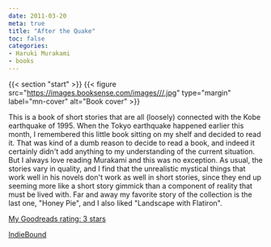 ```yaml
---
date: 2011-03-20
meta: true
title: "After the Quake"
toc: false
categories:
- Haruki Murakami
- books
---
```


{{< section "start" >}}
{{< figure src="https://images.booksense.com/images///.jpg" type="margin" label="mn-cover" alt="Book cover" >}}

This is a book of short stories that are all (loosely) connected with the Kobe earthquake of 1995. When the Tokyo earthquake happened earlier this month, I remembered this little book sitting on my shelf and decided to read it. That was kind of a dumb reason to decide to read a book, and indeed it certainly didn't add anything to my understanding of the current situation. But I always love reading Murakami and this was no exception. As usual, the stories vary in quality, and I find that the unrealistic mystical things that work well in his novels don't work as well in short stories, since they end up seeming more like a short story gimmick than a component of reality that must be lived with. Far and away my favorite story of the collection is the last one, "Honey Pie", and I also liked "Landscape with Flatiron".

[My Goodreads rating: 3 stars](https://www.goodreads.com/review/show/155385938)  

[IndieBound](https://www.indiebound.org/book/)
